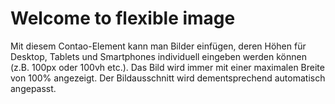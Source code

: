 


# Welcome to flexible image
Mit diesem Contao-Element kann man Bilder einfügen, deren Höhen für Desktop, Tablets und Smartphones individuell eingeben werden können (z.B. 100px oder 100vh etc.). Das Bild wird immer mit einer maximalen Breite von 100% angezeigt. Der Bildausschnitt wird dementsprechend automatisch angepasst.
